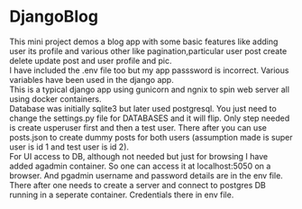 # DjangoBlog

This mini project demos a blog app with some basic features like adding user its profile and various other like pagination,particular user post create delete update post and user profile and pic.<br/>
I have included the .env file too but my app passsword is incorrect. Various variables have been used in the django app.<br/>
This is a typical django app using gunicorn and ngnix to spin web server all using docker containers.<br/>
Database was initially sqlite3 but later used postgresql. You just need to change the settings.py file for DATABASES and it will flip. Only step needed is create usperuser first and then a test user. There after you can use posts.json to create dummy posts for both users (assumption made is super user is id 1 and test user is id 2).<br/>
For UI access to DB, although not needed but just for browsing I have added agadmin container. So one can access it at localhost:5050 on a browser. And pgadmin username and password details are in the env file. There after one needs to create a server and connect to postgres DB running in a seperate container. Credentials there in env file.

